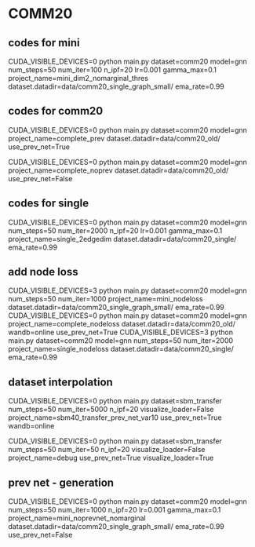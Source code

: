 
# COMM20
## codes for mini
CUDA_VISIBLE_DEVICES=0 python main.py dataset=comm20 model=gnn num_steps=50 num_iter=100 n_ipf=20 lr=0.001 gamma_max=0.1 project_name=mini_dim2_nomarginal_thres dataset.datadir=data/comm20_single_graph_small/ ema_rate=0.99

## codes for comm20
CUDA_VISIBLE_DEVICES=0 python main.py dataset=comm20 model=gnn project_name=complete_prev dataset.datadir=data/comm20_old/ use_prev_net=True

CUDA_VISIBLE_DEVICES=0 python main.py dataset=comm20 model=gnn project_name=complete_noprev dataset.datadir=data/comm20_old/ use_prev_net=False


## codes for single
CUDA_VISIBLE_DEVICES=0 python main.py dataset=comm20 model=gnn num_steps=50 num_iter=2000 n_ipf=20 lr=0.001 gamma_max=0.1 project_name=single_2edgedim dataset.datadir=data/comm20_single/ ema_rate=0.99


## add node loss
CUDA_VISIBLE_DEVICES=3 python main.py dataset=comm20 model=gnn num_steps=50 num_iter=1000 project_name=mini_nodeloss dataset.datadir=data/comm20_single_graph_small/ ema_rate=0.99
CUDA_VISIBLE_DEVICES=0 python main.py dataset=comm20 model=gnn project_name=complete_nodeloss dataset.datadir=data/comm20_old/ wandb=online use_prev_net=True
CUDA_VISIBLE_DEVICES=3 python main.py dataset=comm20 model=gnn num_steps=50 num_iter=2000 project_name=single_nodeloss dataset.datadir=data/comm20_single/ ema_rate=0.99

## dataset interpolation
CUDA_VISIBLE_DEVICES=0 python main.py dataset=sbm_transfer num_steps=50 num_iter=5000 n_ipf=20 visualize_loader=False project_name=sbm40_transfer_prev_net_var10 use_prev_net=True wandb=online

CUDA_VISIBLE_DEVICES=0 python main.py dataset=sbm_transfer num_steps=50 num_iter=50 n_ipf=20 visualize_loader=False project_name=debug use_prev_net=True visualize_loader=True

## prev net - generation
CUDA_VISIBLE_DEVICES=0 python main.py dataset=comm20 model=gnn num_steps=50 num_iter=1000 n_ipf=20 lr=0.001 gamma_max=0.1 project_name=mini_noprevnet_nomarginal dataset.datadir=data/comm20_single_graph_small/ ema_rate=0.99 use_prev_net=False
